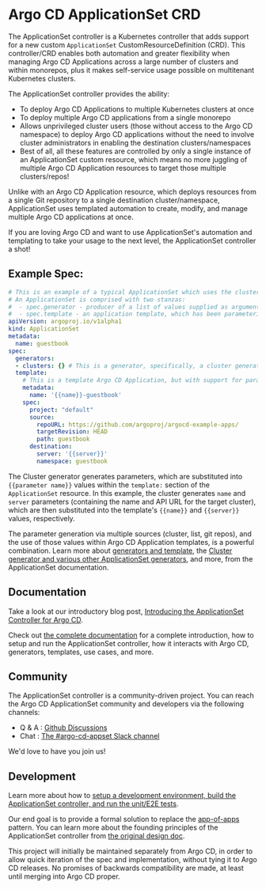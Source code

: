 # Argo CD ApplicationSet CRD

The ApplicationSet controller is a Kubernetes controller that adds support for a new custom `ApplicationSet` CustomResourceDefinition (CRD). This controller/CRD enables both automation and greater flexibility when managing Argo CD Applications across a large number of clusters and within monorepos, plus it makes self-service usage possible on multitenant Kubernetes clusters.

The ApplicationSet controller provides the ability:
- To deploy Argo CD Applications to multiple Kubernetes clusters at once
- To deploy multiple Argo CD applications from a single monorepo
- Allows unprivileged cluster users (those without access to the Argo CD namespace) to deploy Argo CD applications without the need to involve cluster administrators in enabling the destination clusters/namespaces
- Best of all, all these features are controlled by only a single instance of an ApplicationSet custom resource, which means no more juggling of multiple Argo CD Application resources to target those multiple clusters/repos!

Unlike with an Argo CD Application resource, which deploys resources from a single Git repository to a single destination cluster/namespace, ApplicationSet uses templated automation to create, modify, and manage multiple Argo CD applications at once. 

If you are loving Argo CD and want to use ApplicationSet's automation and templating to take your usage to the next level, the ApplicationSet controller a shot!

## Example Spec:

```yaml
# This is an example of a typical ApplicationSet which uses the cluster generator.
# An ApplicationSet is comprised with two stanzas:
#  - spec.generator - producer of a list of values supplied as arguments to an app template
#  - spec.template - an application template, which has been parameterized
apiVersion: argoproj.io/v1alpha1
kind: ApplicationSet
metadata:
  name: guestbook
spec:
  generators:
  - clusters: {} # This is a generator, specifically, a cluster generator.
  template: 
    # This is a template Argo CD Application, but with support for parameter substitution.
    metadata:
      name: '{{name}}-guestbook'
    spec:
      project: "default"
      source:
        repoURL: https://github.com/argoproj/argocd-example-apps/
        targetRevision: HEAD
        path: guestbook
      destination:
        server: '{{server}}'
        namespace: guestbook
```

The Cluster generator generates parameters, which are substituted into `{{parameter name}}` values within the `template:` section of the `ApplicationSet` resource. In this example, the cluster generates `name` and `server` parameters (containing the name and API URL for the target cluster), which are then substituted into the template's `{{name}}` and `{{server}}` values, respectively.

The parameter generation via multiple sources (cluster, list, git repos), and the use of those values within Argo CD Application templates, is a powerful combination. Learn more about [generators and template](https://argocd-applicationset.readthedocs.io/en/stable/), the [Cluster generator and various other ApplicationSet generators](https://argocd-applicationset.readthedocs.io/en/stable/Generators/), and more, from the ApplicationSet documentation.


## Documentation

Take a look at our introductory blog post, [Introducing the ApplicationSet Controller for Argo CD](https://blog.argoproj.io/introducing-the-applicationset-controller-for-argo-cd-982e28b62dc5).

Check out [the complete documentation](https://argocd-applicationset.readthedocs.io/) for a complete introduction, how to setup and run the ApplicationSet controller, how it interacts with Argo CD, generators, templates, use cases, and more.

## Community

The ApplicationSet controller is a community-driven project. You can reach the Argo CD ApplicationSet community and developers via the following channels:
- Q & A : [Github Discussions](https://github.com/argoproj-labs/applicationset/discussions)
- Chat : [The #argo-cd-appset Slack channel](https://argoproj.github.io/community/join-slack)

We'd love to have you join us!

## Development

Learn more about how to [setup a development environment, build the ApplicationSet controller, and run the unit/E2E tests](https://argocd-applicationset.readthedocs.io/en/latest/Development/).

Our end goal is to provide a formal solution to replace the [app-of-apps](https://argoproj.github.io/argo-cd/operator-manual/cluster-bootstrapping/) pattern. You can learn more about the founding principles of the ApplicationSet controller from [the original design doc](https://docs.google.com/document/d/1juWGr20FQaJmuuTIS8mBFmWWDU422M_FQMuhp5c1jt4/edit?usp=sharing).

This project will initially be maintained separately from Argo CD, in order to allow quick iteration
of the spec and implementation, without tying it to Argo CD releases. No promises of backwards
compatibility are made, at least until merging into Argo CD proper.
